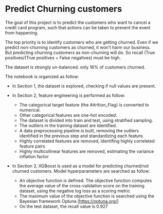 # Predict Churning customers

The goal of this project is to predict the customers who want to cancel a credit card program, such that actions can be taken to prevent the event from happening.

The top priority is to identify customers who are getting churned. Even if we predict non-churning customers as churned, it won’t harm our business. But predicting churning customers as non-churning will do. So recall (True positives/(True positives + False negatives) must be high.

The dataset is strongly un-balanced: only 16% of customers churned.

The notebook is organized as follow:

+ In Section 1, the dataset is explored, checking if null values are present.

+ In Section 2, feature engineering is performed as follow:
    + The categorical target feature (the Attrition_Flag) is converted to numerical.
    + Other categorical features are one-hot encoded.
    + The dataset is divided into train and test, using stratified sampling.
    + The outliers in the training dataset are identified.
    + A data preprocessing pipeline is built, removing the outliers identified in the previous step and standardizing each feature.
    + Highly correlated features are removed, identifing highly correleted feature pairs
    + Highly multicollinear features are removed, estimating the variance inflation factor

+ In Section 3, XGBoost is used as a model for predicting churned/not churned customers. Model hyperparameters are searched as follow:
    + An objective function is defined. The objective function computes the average value of the cross-validation score on the training dataset, using the negative log loss as a scoring metric
    + The maximum value of the objective function is searched using the Bayesian framework Optuna [https://optuna.org/]
    + On the test dataset, the recall value is 0.927